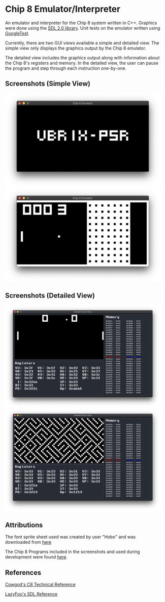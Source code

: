 # Chip 8 Emulator/Interpreter

An emulator and interpreter for the Chip 8 system written in C++.
Graphics were done using the [SDL 2.0 library](https://www.libsdl.org).
Unit tests on the emulator written using [GoogleTest](https://github.com/google/googletest).

Currently, there are two GUI views available a simple and detailed view. 
The simple view only displays the graphics output by the Chip 8 emulator.

The detailed view includes the graphics output along with information about the Chip 8's registers and memory.
In the detailed view, the user can pause the program and step through each instruction one-by-one.

## Screenshots (Simple View)

![](screenshots/vbrix.png)
![](screenshots/vbrix2.png)


## Screenshots (Detailed View)

![](screenshots/pong.png)
![](screenshots/maze.png)

## Attributions

The font sprite sheet used was created by user "Hobo" and was downloaded from [here](https://opengameart.org/content/monospace-bitmap-fonts-english-russian)

The Chip 8 Programs included in the screenshots and used during development were found [here](https://github.com/dmatlack/chip8/tree/master/roms).

## References

[Cowgod's C8 Technical Reference](http://devernay.free.fr/hacks/chip8/C8TECH10.HTM#2.5)

[LazyFoo's SDL Reference](http://www.lazyfoo.net/tutorials/SDL/index.php)

